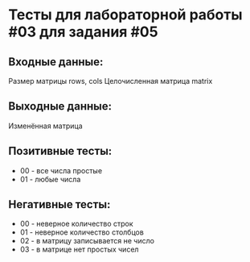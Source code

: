 # Тесты для лабораторной работы #03 для задания #05

## Входные данные:
Размер матрицы rows, cols
Целочисленная матрица matrix

## Выходные данные:
Изменённая матрица

## Позитивные тесты:
 - 00 - все числа простые
 - 01 - любые числа

## Негативные тесты:
 - 00 - неверное количество строк
 - 01 - неверное количество столбцов
 - 02 - в матрицу записывается не число
 - 03 - в матрице нет простых чисел

